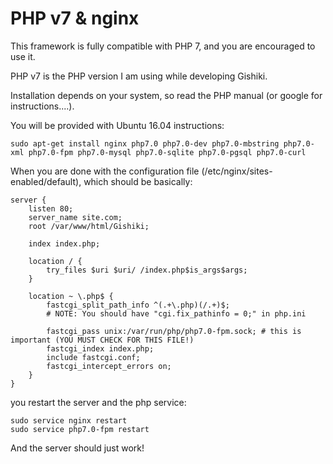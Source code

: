# PHP v7 & nginx
This framework is fully compatible with PHP 7, and you are encouraged to use it.

PHP v7 is the PHP version I am using while developing Gishiki.

Installation depends on your system, so read the PHP manual (or google for instructions....).

You will be provided with Ubuntu 16.04 instructions:

```shell
sudo apt-get install nginx php7.0 php7.0-dev php7.0-mbstring php7.0-xml php7.0-fpm php7.0-mysql php7.0-sqlite php7.0-pgsql php7.0-curl
```

When you are done with the configuration file (/etc/nginx/sites-enabled/default), 
which should be basically:

```nginx
server {
	listen 80;
	server_name site.com;
	root /var/www/html/Gishiki;

	index index.php;

	location / {
		try_files $uri $uri/ /index.php$is_args$args;
	}

	location ~ \.php$ {
		fastcgi_split_path_info ^(.+\.php)(/.+)$;
		# NOTE: You should have "cgi.fix_pathinfo = 0;" in php.ini

		fastcgi_pass unix:/var/run/php/php7.0-fpm.sock; # this is important (YOU MUST CHECK FOR THIS FILE!)
		fastcgi_index index.php;
		include fastcgi.conf;
		fastcgi_intercept_errors on;
	}
}
```

you restart the server and the php service:

```shell
sudo service nginx restart
sudo service php7.0-fpm restart
```

And the server should just work!


